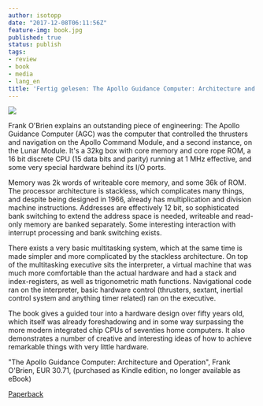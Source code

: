 ```yaml
---
author: isotopp
date: "2017-12-08T06:11:56Z"
feature-img: book.jpg
published: true
status: publish
tags:
- review
- book
- media
- lang_en
title: 'Fertig gelesen: The Apollo Guidance Computer: Architecture and Operation'
---
```

[![](https://blog.koehntopp.info/uploads/2017/12/apollo-guidance-computer.jpg)](https://www.amazon.de/Apollo-Guidance-Computer-Architecture-Operation/dp/1441908765)

Frank O'Brien explains an outstanding piece of engineering: The
Apollo Guidance Computer (AGC) was the computer that controlled
the thrusters and navigation on the Apollo Command Module, and a
second instance, on the Lunar Module. It's a 32kg box with core
memory and core rope ROM, a 16 bit discrete CPU (15 data bits
and parity) running at 1 MHz effective, and some very special
hardware behind its I/O ports.

Memory was 2k words of writeable core memory, and some 36k of
ROM. The processor architecture is stackless, which complicates
many things, and despite being designed in 1966, already has
multiplication and division machine instructions. Addresses are
effectively 12 bit, so sophisticated bank switching to extend
the address space is needed, writeable and read-only memory are
banked separately. Some interesting interaction with interrupt
processing and bank switching exists.

There exists a very basic multitasking system, which at the same
time is made simpler and more complicated by the stackless
architecture. On top of the multitasking executive sits the
interpreter, a virtual machine that was much more comfortable
than the actual hardware and had a stack and index-registers, as
well as trigonometric math functions. Navigational code ran on
the interpreter, basic hardware control (thrusters, sextant,
inertial control system and anything timer related) ran on the
executive.

The book gives a guided tour into a hardware design over fifty
years old, which itself was already foreshadowing and in some
way surpassing the more modern integrated chip CPUs of seventies
home computers. It also demonstrates a number of creative and
interesting ideas of how to achieve remarkable things with very
little hardware.

"The Apollo Guidance Computer: Architecture and Operation", Frank
O'Brien, EUR 30.71, (purchased as Kindle edition,
no longer available as eBook)

[Paperback](https://www.amazon.de/Apollo-Guidance-Computer-Architecture-Operation/dp/1441908765)
